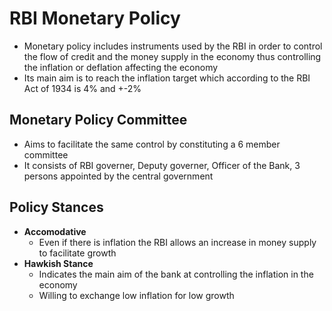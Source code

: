 # RBI Monetary Policy
- Monetary policy includes instruments used by the RBI in order to control the flow of credit and the money supply in the economy thus controlling the inflation or deflation affecting the economy
- Its main aim is to reach the inflation target which according to the RBI Act of 1934 is 4% and +-2%

## Monetary Policy Committee
- Aims to facilitate the same control by constituting a 6 member committee
- It consists of RBI governer, Deputy governer, Officer of the Bank, 3 persons appointed by the central government 

## Policy Stances
- **Accomodative**
	- Even if there is inflation the RBI allows an increase in money supply to facilitate growth
- **Hawkish Stance**
	- Indicates the main aim of the bank at controlling the inflation in the economy 
	- Willing to exchange low inflation for low growth